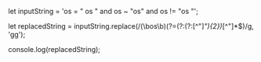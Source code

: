 let inputString = 'os = " os " and os ~ "os" and os != "os "';

let replacedString = inputString.replace(/(\bos\b)(?=(?:(?:[^"]*"){2})*[^"]*$)/g, 'gg');

console.log(replacedString);

